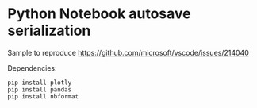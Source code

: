 # Python Notebook autosave serialization

Sample to reproduce https://github.com/microsoft/vscode/issues/214040

Dependencies:

```shell
pip install plotly
pip install pandas
pip install nbformat
```